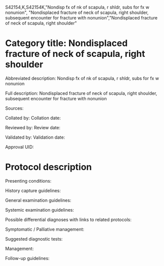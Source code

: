 S42154,K,S42154K,"Nondisp fx of nk of scapula, r shldr, subs for fx w nonunion", "Nondisplaced fracture of neck of scapula, right shoulder, subsequent encounter for fracture with nonunion","Nondisplaced fracture of neck of scapula, right shoulder"
# Category title: Nondisplaced fracture of neck of scapula, right shoulder

Abbreviated description: Nondisp fx of nk of scapula, r shldr, subs for fx w nonunion

Full description: Nondisplaced fracture of neck of scapula, right shoulder, subsequent encounter for fracture with nonunion

Sources:

Collated by:
Collation date:

Reviewed by:
Review date:

Validated by:
Validation date:

Approval UID:

# Protocol description

Presenting conditions:

History capture guidelines:

General examination guidelines:

Systemic examination guidelines:

Possible differential diagnoses with links to related protocols:

Symptomatic / Palliative management:

Suggested diagnostic tests:

Management:

Follow-up guidelines:
